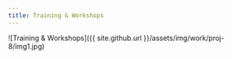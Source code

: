 ```yaml
---
title: Training & Workshops
---
```


![Training & Workshops]({{ site.github.url }}/assets/img/work/proj-8/img1.jpg)
